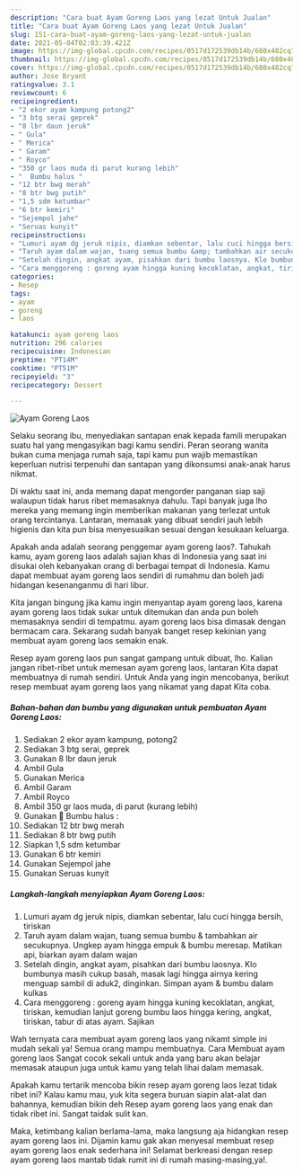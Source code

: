 ```yaml
---
description: "Cara buat Ayam Goreng Laos yang lezat Untuk Jualan"
title: "Cara buat Ayam Goreng Laos yang lezat Untuk Jualan"
slug: 151-cara-buat-ayam-goreng-laos-yang-lezat-untuk-jualan
date: 2021-05-04T02:03:39.421Z
image: https://img-global.cpcdn.com/recipes/0517d172539db14b/680x482cq70/ayam-goreng-laos-foto-resep-utama.jpg
thumbnail: https://img-global.cpcdn.com/recipes/0517d172539db14b/680x482cq70/ayam-goreng-laos-foto-resep-utama.jpg
cover: https://img-global.cpcdn.com/recipes/0517d172539db14b/680x482cq70/ayam-goreng-laos-foto-resep-utama.jpg
author: Jose Bryant
ratingvalue: 3.1
reviewcount: 6
recipeingredient:
- "2 ekor ayam kampung potong2"
- "3 btg serai geprek"
- "8 lbr daun jeruk"
- " Gula"
- " Merica"
- " Garam"
- " Royco"
- "350 gr laos muda di parut kurang lebih"
- "  Bumbu halus "
- "12 btr bwg merah"
- "8 btr bwg putih"
- "1,5 sdm ketumbar"
- "6 btr kemiri"
- "Sejempol jahe"
- "Seruas kunyit"
recipeinstructions:
- "Lumuri ayam dg jeruk nipis, diamkan sebentar, lalu cuci hingga bersih, tiriskan"
- "Taruh ayam dalam wajan, tuang semua bumbu &amp; tambahkan air secukupnya. Ungkep ayam hingga empuk &amp; bumbu meresap. Matikan api, biarkan ayam dalam wajan"
- "Setelah dingin, angkat ayam, pisahkan dari bumbu laosnya. Klo bumbunya masih cukup basah, masak lagi hingga airnya kering menguap sambil di aduk2, dinginkan. Simpan ayam &amp; bumbu dalam kulkas"
- "Cara menggoreng : goreng ayam hingga kuning kecoklatan, angkat, tiriskan, kemudian lanjut goreng bumbu laos hingga kering, angkat, tiriskan, tabur di atas ayam. Sajikan"
categories:
- Resep
tags:
- ayam
- goreng
- laos

katakunci: ayam goreng laos 
nutrition: 296 calories
recipecuisine: Indonesian
preptime: "PT14M"
cooktime: "PT51M"
recipeyield: "3"
recipecategory: Dessert

---
```



![Ayam Goreng Laos](https://img-global.cpcdn.com/recipes/0517d172539db14b/680x482cq70/ayam-goreng-laos-foto-resep-utama.jpg)

Selaku seorang ibu, menyediakan santapan enak kepada famili merupakan suatu hal yang mengasyikan bagi kamu sendiri. Peran seorang  wanita bukan cuma menjaga rumah saja, tapi kamu pun wajib memastikan keperluan nutrisi terpenuhi dan santapan yang dikonsumsi anak-anak harus nikmat.

Di waktu  saat ini, anda memang dapat mengorder panganan siap saji walaupun tidak harus ribet memasaknya dahulu. Tapi banyak juga lho mereka yang memang ingin memberikan makanan yang terlezat untuk orang tercintanya. Lantaran, memasak yang dibuat sendiri jauh lebih higienis dan kita pun bisa menyesuaikan sesuai dengan kesukaan keluarga. 



Apakah anda adalah seorang penggemar ayam goreng laos?. Tahukah kamu, ayam goreng laos adalah sajian khas di Indonesia yang saat ini disukai oleh kebanyakan orang di berbagai tempat di Indonesia. Kamu dapat membuat ayam goreng laos sendiri di rumahmu dan boleh jadi hidangan kesenanganmu di hari libur.

Kita jangan bingung jika kamu ingin menyantap ayam goreng laos, karena ayam goreng laos tidak sukar untuk ditemukan dan anda pun boleh memasaknya sendiri di tempatmu. ayam goreng laos bisa dimasak dengan bermacam cara. Sekarang sudah banyak banget resep kekinian yang membuat ayam goreng laos semakin enak.

Resep ayam goreng laos pun sangat gampang untuk dibuat, lho. Kalian jangan ribet-ribet untuk memesan ayam goreng laos, lantaran Kita dapat membuatnya di rumah sendiri. Untuk Anda yang ingin mencobanya, berikut resep membuat ayam goreng laos yang nikamat yang dapat Kita coba.

<!--inarticleads1-->

##### Bahan-bahan dan bumbu yang digunakan untuk pembuatan Ayam Goreng Laos:

1. Sediakan 2 ekor ayam kampung, potong2
1. Sediakan 3 btg serai, geprek
1. Gunakan 8 lbr daun jeruk
1. Ambil  Gula
1. Gunakan  Merica
1. Ambil  Garam
1. Ambil  Royco
1. Ambil 350 gr laos muda, di parut (kurang lebih)
1. Gunakan  🌸 Bumbu halus :
1. Sediakan 12 btr bwg merah
1. Sediakan 8 btr bwg putih
1. Siapkan 1,5 sdm ketumbar
1. Gunakan 6 btr kemiri
1. Gunakan Sejempol jahe
1. Gunakan Seruas kunyit




<!--inarticleads2-->

##### Langkah-langkah menyiapkan Ayam Goreng Laos:

1. Lumuri ayam dg jeruk nipis, diamkan sebentar, lalu cuci hingga bersih, tiriskan
1. Taruh ayam dalam wajan, tuang semua bumbu &amp; tambahkan air secukupnya. Ungkep ayam hingga empuk &amp; bumbu meresap. Matikan api, biarkan ayam dalam wajan
1. Setelah dingin, angkat ayam, pisahkan dari bumbu laosnya. Klo bumbunya masih cukup basah, masak lagi hingga airnya kering menguap sambil di aduk2, dinginkan. Simpan ayam &amp; bumbu dalam kulkas
1. Cara menggoreng : goreng ayam hingga kuning kecoklatan, angkat, tiriskan, kemudian lanjut goreng bumbu laos hingga kering, angkat, tiriskan, tabur di atas ayam. Sajikan




Wah ternyata cara membuat ayam goreng laos yang nikamt simple ini mudah sekali ya! Semua orang mampu membuatnya. Cara Membuat ayam goreng laos Sangat cocok sekali untuk anda yang baru akan belajar memasak ataupun juga untuk kamu yang telah lihai dalam memasak.

Apakah kamu tertarik mencoba bikin resep ayam goreng laos lezat tidak ribet ini? Kalau kamu mau, yuk kita segera buruan siapin alat-alat dan bahannya, kemudian bikin deh Resep ayam goreng laos yang enak dan tidak ribet ini. Sangat taidak sulit kan. 

Maka, ketimbang kalian berlama-lama, maka langsung aja hidangkan resep ayam goreng laos ini. Dijamin kamu gak akan menyesal membuat resep ayam goreng laos enak sederhana ini! Selamat berkreasi dengan resep ayam goreng laos mantab tidak rumit ini di rumah masing-masing,ya!.

